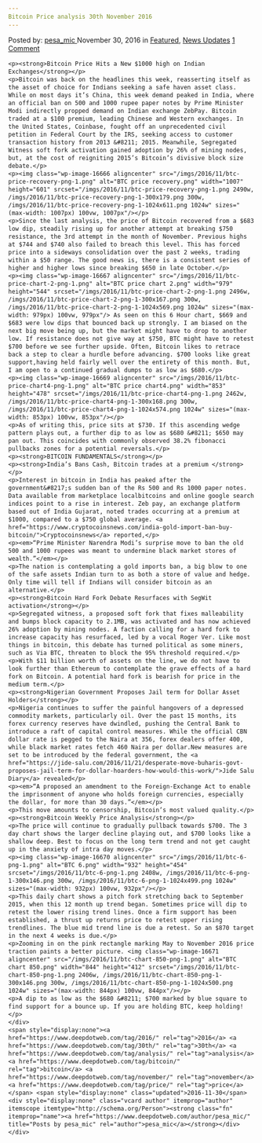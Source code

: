 ```yaml
---
Bitcoin Price analysis 30th November 2016
---
```

<article class="post-listing post-16659 post type-post status-publish format-standard has-post-thumbnail hentry  tag-3336 tag-30th tag-analysis tag-bitcoin tag-november tag-price">
    <div class="post-inner">
        <span>Posted by: <a href="https://www.deepdotweb.com/author/pesa_mic/" title="">pesa_mic </a></span>
    <span>November 30, 2016</span>
    <span>in <a href="https://www.deepdotweb.com/category/deepdot-news/" rel="category tag">Featured</a>, <a href="https://www.deepdotweb.com/category/news-updates/" rel="category tag">News Updates</a></span>
    <span><a href="https://www.deepdotweb.com/2016/11/30/bitcoin-price-analysis-30th-november-2016/#comments">1 Comment</a></span>
    </p>
    <div class="clear"></div>
    
    <p><strong>Bitcoin Price Hits a New $1000 high on Indian Exchanges</strong></p>
    <p>Bitcoin was back on the headlines this week, reasserting itself as the asset of choice for Indians seeking a safe haven asset class. While on most days it’s China, this week demand peaked in India, where an official ban on 500 and 1000 rupee paper notes by Prime Minister Modi indirectly propped demand on Indian exchange ZebPay. Bitcoin traded at a $100 premium, leading Chinese and Western exchanges. In the United States, Coinbase, fought off an unprecedented civil petition in Federal Court by the IRS, seeking access to customer transaction history from 2013 &#8211; 2015. Meanwhile, Segregated Witness soft fork activation gained adoption by 26% of mining nodes, but, at the cost of reigniting 2015’s Bitcoin’s divisive block size debate.</p>
    <p><img class="wp-image-16666 aligncenter" src="/imgs/2016/11/btc-price-recovery-png-1.png" alt="BTC price recovery.png" width="1007" height="601" srcset="/imgs/2016/11/btc-price-recovery-png-1.png 2490w, /imgs/2016/11/btc-price-recovery-png-1-300x179.png 300w, /imgs/2016/11/btc-price-recovery-png-1-1024x611.png 1024w" sizes="(max-width: 1007px) 100vw, 1007px"/></p>
    <p>Since the last analysis, the price of Bitcoin recovered from a $683 low dip, steadily rising up for another attempt at breaking $750 resistance, the 3rd attempt in the month of November. Previous highs at $744 and $740 also failed to breach this level. This has forced price into a sideways consolidation over the past 2 weeks, trading within a $50 range. The good news is, there is a consistent series of higher and higher lows since breaking $650 in late October.</p>
    <p><img class="wp-image-16667 aligncenter" src="/imgs/2016/11/btc-price-chart-2-png-1.png" alt="BTC price chart 2.png" width="979" height="544" srcset="/imgs/2016/11/btc-price-chart-2-png-1.png 2496w, /imgs/2016/11/btc-price-chart-2-png-1-300x167.png 300w, /imgs/2016/11/btc-price-chart-2-png-1-1024x569.png 1024w" sizes="(max-width: 979px) 100vw, 979px"/> As seen on this 6 Hour chart, $669 and $683 were low dips that bounced back up strongly. I am biased on the next big move being up, but the market might have to drop to another low. If resistance does not give way at $750, BTC might have to retest $700 before we see further upside. Often, Bitcoin likes to retrace back a step to clear a hurdle before advancing. $700 looks like great support,having held fairly well over the entirety of this month. But, I am open to a continued gradual dumps to as low as $680.</p>
    <p><img class="wp-image-16669 aligncenter" src="/imgs/2016/11/btc-price-chart4-png-1.png" alt="BTC price chart4.png" width="853" height="478" srcset="/imgs/2016/11/btc-price-chart4-png-1.png 2462w, /imgs/2016/11/btc-price-chart4-png-1-300x168.png 300w, /imgs/2016/11/btc-price-chart4-png-1-1024x574.png 1024w" sizes="(max-width: 853px) 100vw, 853px"/></p>
    <p>As of writing this, price sits at $730. If this ascending wedge pattern plays out, a further dip to as low as $680 &#8211; $650 may pan out. This coincides with commonly observed 38.2% fibonacci pullbacks zones for a potential reversals.</p>
    <p><strong>BITCOIN FUNDAMENTALS</strong></p>
    <p><strong>India’s Bans Cash, Bitcoin trades at a premium </strong></p>
    <p>Interest in bitcoin in India has peaked after the government&#8217;s sudden ban of the Rs 500 and Rs 1000 paper notes. Data available from marketplace localbitcoins and online google search indices point to a rise in interest. Zeb pay, an exchange platform based out of India Gujarat, noted trades occurring at a premium at $1000, compared to a $750 global average. <a href="https://www.cryptocoinsnews.com/india-gold-import-ban-buy-bitcoin/">Cryptocoinsnews</a> reported,</p>
    <p><em>“Prime Minister Narendra Modi’s surprise move to ban the old 500 and 1000 rupees was meant to undermine black market stores of wealth.”</em></p>
    <p>The nation is contemplating a gold imports ban, a big blow to one of the safe assets Indian turn to as both a store of value and hedge. Only time will tell if Indians will consider bitcoin as an alternative.</p>
    <p><strong>Bitcoin Hard Fork Debate Resurfaces with SegWit activation</strong></p>
    <p>Segregated witness, a proposed soft fork that fixes malleability and bumps block capacity to 2.1MB, was activated and has now achieved 26% adoption by mining nodes. A faction calling for a hard fork to increase capacity has resurfaced, led by a vocal Roger Ver. Like most things in bitcoin, this debate has turned political as some miners, such as Via BTC, threaten to block the 95% threshold required.</p>
    <p>With $11 billion worth of assets on the line, we do not have to look further than Ethereum to contemplate the grave effects of a hard fork on Bitcoin. A potential hard fork is bearish for price in the medium term.</p>
    <p><strong>Nigerian Government Proposes Jail term for Dollar Asset Holders</strong></p>
    <p>Nigeria continues to suffer the painful hangovers of a depressed commodity markets, particularly oil. Over the past 15 months, its forex currency reserves have dwindled, pushing the Central Bank to introduce a raft of capital control measures. While the official CBN dollar rate is pegged to the Naira at 356, forex dealers offer 400, while black market rates fetch 460 Naira per dollar.New measures are set to be introduced by the federal government, the <a href="https://jide-salu.com/2016/11/21/desperate-move-buharis-govt-proposes-jail-term-for-dollar-hoarders-how-would-this-work/">Jide Salu Diary</a> revealed</p>
    <p><em>“A proposed an amendment to the Foreign-Exchange Act to enable the imprisonment of anyone who holds foreign currencies, especially the dollar, for more than 30 days.”</em></p>
    <p>This move amounts to censorship, Bitcoin’s most valued quality.</p>
    <p><strong>Bitcoin Weekly Price Analysis</strong></p>
    <p>The price will continue to gradually pullback towards $700. The 3 day chart shows the larger decline playing out, and $700 looks like a shallow deep. Best to focus on the long term trend and not get caught up in the anxiety of intra day moves.</p>
    <p><img class="wp-image-16670 aligncenter" src="/imgs/2016/11/btc-6-png-1.png" alt="BTC 6.png" width="932" height="454" srcset="/imgs/2016/11/btc-6-png-1.png 2408w, /imgs/2016/11/btc-6-png-1-300x146.png 300w, /imgs/2016/11/btc-6-png-1-1024x499.png 1024w" sizes="(max-width: 932px) 100vw, 932px"/></p>
    <p>This daily chart shows a pitch fork stretching back to September 2015, when this 12 month up trend began. Sometimes price will dip to retest the lower rising trend lines. Once a firm support has been established, a thrust up returns price to retest upper rising trendlines. The blue mid trend line is due a retest. So an $870 target in the next 4 weeks is due.</p>
    <p>Zooming in on the pink rectangle marking May to November 2016 price traction paints a better picture. <img class="wp-image-16671 aligncenter" src="/imgs/2016/11/btc-chart-850-png-1.png" alt="BTC chart 850.png" width="844" height="412" srcset="/imgs/2016/11/btc-chart-850-png-1.png 2406w, /imgs/2016/11/btc-chart-850-png-1-300x146.png 300w, /imgs/2016/11/btc-chart-850-png-1-1024x500.png 1024w" sizes="(max-width: 844px) 100vw, 844px"/></p>
    <p>A dip to as low as the $680 &#8211; $700 marked by blue square to find support for a bounce up. If you are holding BTC, keep holding!</p>
    </div>
    <span style="display:none"><a href="https://www.deepdotweb.com/tag/2016/" rel="tag">2016</a> <a href="https://www.deepdotweb.com/tag/30th/" rel="tag">30th</a> <a href="https://www.deepdotweb.com/tag/analysis/" rel="tag">analysis</a> <a href="https://www.deepdotweb.com/tag/bitcoin/" rel="tag">bitcoin</a> <a href="https://www.deepdotweb.com/tag/november/" rel="tag">november</a> <a href="https://www.deepdotweb.com/tag/price/" rel="tag">price</a></span> <span style="display:none" class="updated">2016-11-30</span>
    <div style="display:none" class="vcard author" itemprop="author" itemscope itemtype="http://schema.org/Person"><strong class="fn" itemprop="name"><a href="https://www.deepdotweb.com/author/pesa_mic/" title="Posts by pesa_mic" rel="author">pesa_mic</a></strong></div>
    </div>
</article>

